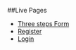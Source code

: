 ##Live Pages

- [Three steps Form](https://tanimmahbub.github.io/greetings-card/)
- [Register](https://tanimmahbub.github.io/greetings-card/signup.html)
- [Login](https://tanimmahbub.github.io/greetings-card/login.html)